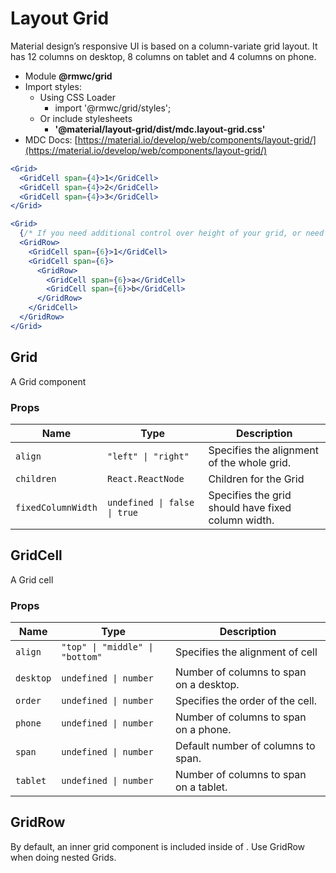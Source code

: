 # Layout Grid

Material design’s responsive UI is based on a column-variate grid layout. It has 12 columns on desktop, 8 columns on tablet and 4 columns on phone.

- Module **@rmwc/grid**
- Import styles:
  - Using CSS Loader
    - import '@rmwc/grid/styles';
  - Or include stylesheets
    - **'@material/layout-grid/dist/mdc.layout-grid.css'**
- MDC Docs: [https://material.io/develop/web/components/layout-grid/](https://material.io/develop/web/components/layout-grid/)

```jsx
<Grid>
  <GridCell span={4}>1</GridCell>
  <GridCell span={4}>2</GridCell>
  <GridCell span={4}>3</GridCell>
</Grid>
```

```jsx
<Grid>
  {/* If you need additional control over height of your grid, or need to add SubGrids, you can add your own GridRow components. */}
  <GridRow>
    <GridCell span={6}>1</GridCell>
    <GridCell span={6}>
      <GridRow>
        <GridCell span={6}>a</GridCell>
        <GridCell span={6}>b</GridCell>
      </GridRow>
    </GridCell>
  </GridRow>
</Grid>
```

## Grid
A Grid component

### Props

| Name | Type | Description |
|------|------|-------------|
| `align` | `"left" \| "right"` | Specifies the alignment of the whole grid. |
| `children` | `React.ReactNode` | Children for the Grid |
| `fixedColumnWidth` | `undefined \| false \| true` | Specifies the grid should have fixed column width. |


## GridCell
A Grid cell

### Props

| Name | Type | Description |
|------|------|-------------|
| `align` | `"top" \| "middle" \| "bottom"` | Specifies the alignment of cell |
| `desktop` | `undefined \| number` | Number of columns to span on a desktop. |
| `order` | `undefined \| number` | Specifies the order of the cell. |
| `phone` | `undefined \| number` | Number of columns to span on a phone. |
| `span` | `undefined \| number` | Default number of columns to span. |
| `tablet` | `undefined \| number` | Number of columns to span on a tablet. |


## GridRow
By default, an inner grid component is included inside of <Grid>. Use GridRow when doing nested Grids.



